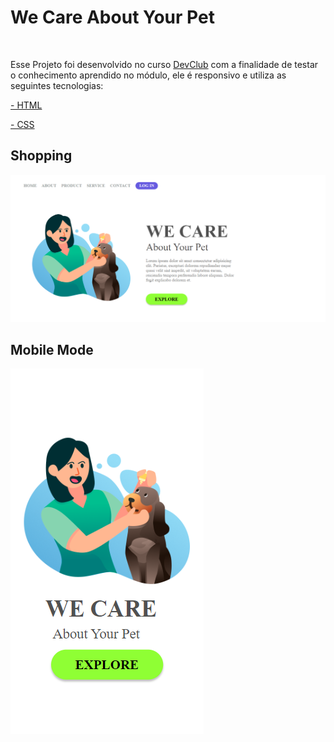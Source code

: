 <h1>We Care About Your Pet</h1>
<br>
<p>Esse Projeto foi desenvolvido no curso <a href="https://rodolfomori.com.br/devclub">DevClub</a> com a finalidade de testar o conhecimento aprendido no módulo, ele é responsivo e utiliza as seguintes tecnologias:</p>

<p><a href="https://github.com/WilsonCamini17/We-Care-Responsive/blob/main/index.html"> - HTML </p></a>
<p><a href="https://github.com/WilsonCamini17/We-Care-Responsive/blob/main/style.css"> - CSS </p></a>

<h2>Shopping</h2>
<img src="https://github.com/WilsonCamini17/We-Care-Responsive/blob/main/assets/We%20care.desktop.png" alt="imageproject"/>

<h2>Mobile Mode</h2>
<a href="https://github.com/WilsonCamini17/Git-e-Github/blob/0e2b0a874978c428b6f1c5f2e5f169b7db716860/22-Shopping%20.css"><img src="https://github.com/WilsonCamini17/We-Care-Responsive/blob/main/assets/We%20care.Mobile.png" alt="imageproject"/></a>
